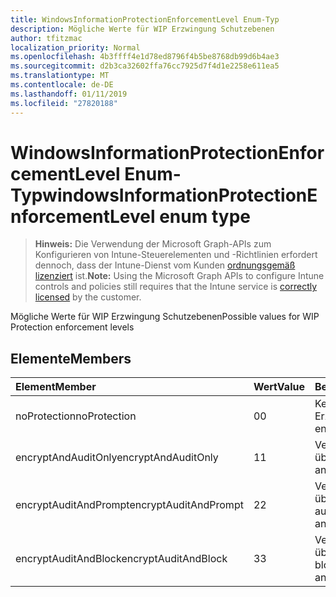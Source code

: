 ```yaml
---
title: WindowsInformationProtectionEnforcementLevel Enum-Typ
description: Mögliche Werte für WIP Erzwingung Schutzebenen
author: tfitzmac
localization_priority: Normal
ms.openlocfilehash: 4b3ffff4e1d78ed8796f4b5be8768db99d6b4ae3
ms.sourcegitcommit: d2b3ca32602ffa76cc7925d7f4d1e2258e611ea5
ms.translationtype: MT
ms.contentlocale: de-DE
ms.lasthandoff: 01/11/2019
ms.locfileid: "27820188"
---
```

# <a name="windowsinformationprotectionenforcementlevel-enum-type"></a><span data-ttu-id="ae0e8-103">WindowsInformationProtectionEnforcementLevel Enum-Typ</span><span class="sxs-lookup"><span data-stu-id="ae0e8-103">windowsInformationProtectionEnforcementLevel enum type</span></span>

> <span data-ttu-id="ae0e8-104">**Hinweis:** Die Verwendung der Microsoft Graph-APIs zum Konfigurieren von Intune-Steuerelementen und -Richtlinien erfordert dennoch, dass der Intune-Dienst vom Kunden [ordnungsgemäß lizenziert](https://go.microsoft.com/fwlink/?linkid=839381) ist.</span><span class="sxs-lookup"><span data-stu-id="ae0e8-104">**Note:** Using the Microsoft Graph APIs to configure Intune controls and policies still requires that the Intune service is [correctly licensed](https://go.microsoft.com/fwlink/?linkid=839381) by the customer.</span></span>

<span data-ttu-id="ae0e8-105">Mögliche Werte für WIP Erzwingung Schutzebenen</span><span class="sxs-lookup"><span data-stu-id="ae0e8-105">Possible values for WIP Protection enforcement levels</span></span>
## <a name="members"></a><span data-ttu-id="ae0e8-106">Elemente</span><span class="sxs-lookup"><span data-stu-id="ae0e8-106">Members</span></span>
|<span data-ttu-id="ae0e8-107">Element</span><span class="sxs-lookup"><span data-stu-id="ae0e8-107">Member</span></span>|<span data-ttu-id="ae0e8-108">Wert</span><span class="sxs-lookup"><span data-stu-id="ae0e8-108">Value</span></span>|<span data-ttu-id="ae0e8-109">Beschreibung</span><span class="sxs-lookup"><span data-stu-id="ae0e8-109">Description</span></span>|
|:---|:---|:---|
|<span data-ttu-id="ae0e8-110">noProtection</span><span class="sxs-lookup"><span data-stu-id="ae0e8-110">noProtection</span></span>|<span data-ttu-id="ae0e8-111">0</span><span class="sxs-lookup"><span data-stu-id="ae0e8-111">0</span></span>|<span data-ttu-id="ae0e8-112">Kein Schutz Erzwingung</span><span class="sxs-lookup"><span data-stu-id="ae0e8-112">No protection enforcement</span></span>|
|<span data-ttu-id="ae0e8-113">encryptAndAuditOnly</span><span class="sxs-lookup"><span data-stu-id="ae0e8-113">encryptAndAuditOnly</span></span>|<span data-ttu-id="ae0e8-114">1</span><span class="sxs-lookup"><span data-stu-id="ae0e8-114">1</span></span>|<span data-ttu-id="ae0e8-115">Verschlüsseln und überwachen nur</span><span class="sxs-lookup"><span data-stu-id="ae0e8-115">Encrypt and Audit only</span></span>|
|<span data-ttu-id="ae0e8-116">encryptAuditAndPrompt</span><span class="sxs-lookup"><span data-stu-id="ae0e8-116">encryptAuditAndPrompt</span></span>|<span data-ttu-id="ae0e8-117">2</span><span class="sxs-lookup"><span data-stu-id="ae0e8-117">2</span></span>|<span data-ttu-id="ae0e8-118">Verschlüsseln, überwachen und auffordern</span><span class="sxs-lookup"><span data-stu-id="ae0e8-118">Encrypt, Audit and Prompt</span></span>|
|<span data-ttu-id="ae0e8-119">encryptAuditAndBlock</span><span class="sxs-lookup"><span data-stu-id="ae0e8-119">encryptAuditAndBlock</span></span>|<span data-ttu-id="ae0e8-120">3</span><span class="sxs-lookup"><span data-stu-id="ae0e8-120">3</span></span>|<span data-ttu-id="ae0e8-121">Verschlüsseln, überwachen und blockieren</span><span class="sxs-lookup"><span data-stu-id="ae0e8-121">Encrypt, Audit and Block</span></span>|



